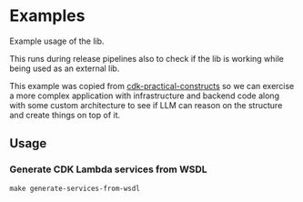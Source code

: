 # Examples

Example usage of the lib.

This runs during release pipelines also to check if the lib is working while being used as an external lib.

This example was copied from [cdk-practical-constructs](https://github.com/flaviostutz/cdk-practical-constructs) so we can exercise a more complex application with infrastructure and backend code along with some custom architecture to see if LLM can reason on the structure and create things on top of it.

## Usage

### Generate CDK Lambda services from WSDL

`make generate-services-from-wsdl`
